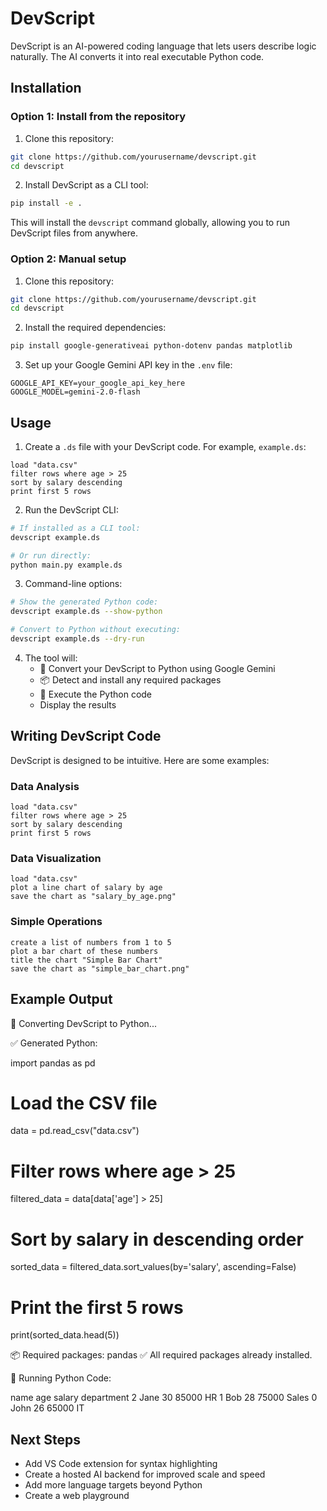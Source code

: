 # DevScript

DevScript is an AI-powered coding language that lets users describe logic naturally. The AI converts it into real executable Python code.

## Installation

### Option 1: Install from the repository

1. Clone this repository:
```bash
git clone https://github.com/yourusername/devscript.git
cd devscript
```

2. Install DevScript as a CLI tool:
```bash
pip install -e .
```

This will install the `devscript` command globally, allowing you to run DevScript files from anywhere.

### Option 2: Manual setup

1. Clone this repository:
```bash
git clone https://github.com/yourusername/devscript.git
cd devscript
```

2. Install the required dependencies:
```bash
pip install google-generativeai python-dotenv pandas matplotlib
```

3. Set up your Google Gemini API key in the `.env` file:
```
GOOGLE_API_KEY=your_google_api_key_here
GOOGLE_MODEL=gemini-2.0-flash
```

## Usage

1. Create a `.ds` file with your DevScript code. For example, `example.ds`:
```
load "data.csv"
filter rows where age > 25
sort by salary descending
print first 5 rows
```

2. Run the DevScript CLI:
```bash
# If installed as a CLI tool:
devscript example.ds

# Or run directly:
python main.py example.ds
```

3. Command-line options:
```bash
# Show the generated Python code:
devscript example.ds --show-python

# Convert to Python without executing:
devscript example.ds --dry-run
```

4. The tool will:
   - 🔁 Convert your DevScript to Python using Google Gemini
   - 📦 Detect and install any required packages
   - 🚀 Execute the Python code
   - Display the results

## Writing DevScript Code

DevScript is designed to be intuitive. Here are some examples:

### Data Analysis
```
load "data.csv"
filter rows where age > 25
sort by salary descending
print first 5 rows
```

### Data Visualization
```
load "data.csv"
plot a line chart of salary by age
save the chart as "salary_by_age.png"
```

### Simple Operations
```
create a list of numbers from 1 to 5
plot a bar chart of these numbers
title the chart "Simple Bar Chart"
save the chart as "simple_bar_chart.png"
```

## Example Output

🔁 Converting DevScript to Python...

✅ Generated Python:

import pandas as pd

# Load the CSV file
data = pd.read_csv("data.csv")

# Filter rows where age > 25
filtered_data = data[data['age'] > 25]

# Sort by salary in descending order
sorted_data = filtered_data.sort_values(by='salary', ascending=False)

# Print the first 5 rows
print(sorted_data.head(5))

📦 Required packages: pandas
✅ All required packages already installed.

🚀 Running Python Code:

   name  age  salary department
2  Jane   30   85000         HR
1   Bob   28   75000     Sales
0  John   26   65000         IT

## Next Steps

- Add VS Code extension for syntax highlighting
- Create a hosted AI backend for improved scale and speed
- Add more language targets beyond Python
- Create a web playground
